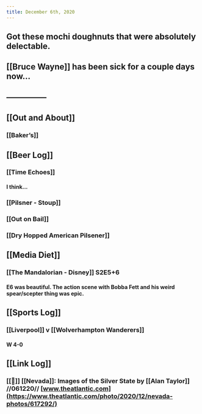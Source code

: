 ```yaml
---
title: December 6th, 2020
---
```


## Got these mochi doughnuts that were absolutely delectable. 

## [[Bruce Wayne]] has been sick for a couple days now...

## —————

## [[Out and About]]
### [[Baker’s]]

## [[Beer Log]]
### [[Time Echoes]]
#### I think...

### [[Pilsner - Stoup]]

### [[Out on Bail]]

### [[Dry Hopped American Pilsener]]

## [[Media Diet]]
### [[The Mandalorian - Disney]] S2E5+6
#### E6 was beautiful. The action scene with Bobba Fett and his weird spear/scepter thing was epic. 

## [[Sports Log]]
### [[Liverpool]] v [[Wolverhampton Wanderers]]
#### W 4-0

## [[Link Log]]
### [[📰]] [[Nevada]]: Images of the Silver State by [[Alan Taylor]] //061220// [www.theatlantic.com](https://www.theatlantic.com/photo/2020/12/nevada-photos/617292/)
